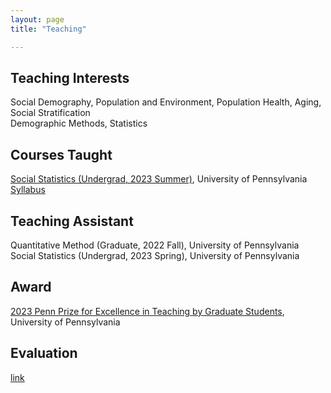 ```yaml
---
layout: page
title: "Teaching"

---
```


## Teaching Interests
Social Demography, Population and Environment, Population Health, Aging, Social Stratification  
Demographic Methods, Statistics  

## Courses Taught
[Social Statistics (Undergrad, 2023 Summer)](https://www.lps.upenn.edu/courses/social-statistics/2023b), University of Pennsylvania [Syllabus](link)  

## Teaching Assistant
Quantitative Method (Graduate, 2022 Fall), University of Pennsylvania  
Social Statistics (Undergrad, 2023 Spring), University of Pennsylvania  

## Award
[2023 Penn Prize for Excellence in Teaching by Graduate Students](https://provost.upenn.edu/teaching-at-penn/penn-ta-prize), University of Pennsylvania

## Evaluation
[link](https://szkaifeng.github.io/pdf/TeachingEva.pdf)

